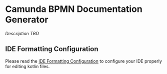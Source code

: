 # Camunda BPMN Documentation Generator

*Description TBD*

## IDE Formatting Configuration

Please read the [IDE Formatting Configuration](src/docs/config/ide_config.md) to configure your IDE properly for editing
kotlin files.